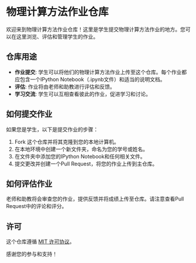 # 物理计算方法作业仓库

欢迎来到物理计算方法作业仓库！这里是学生提交物理计算方法作业的地方。您可以在这里浏览、评估和管理学生的作业。

## 仓库用途

- **作业提交**: 学生可以将他们的物理计算方法作业上传至这个仓库。每个作业都应包含一个IPython Notebook（.ipynb文件）和适当的说明文档。
- **评估**: 作业将由老师和助教进行评估和反馈。
- **学习交流**: 学生可以互相查看彼此的作业，促进学习和讨论。

## 如何提交作业

如果您是学生，以下是提交作业的步骤：

1. Fork 这个仓库并将其克隆到您的本地计算机。
2. 在本地环境中创建一个新文件夹，命名为您的学号或姓名。
3. 在文件夹中添加您的IPython Notebook和任何相关文件。
4. 提交更改并创建一个Pull Request，将您的作业上传到主仓库。

## 如何评估作业

老师和助教将会审查您的作业，提供反馈并将成绩上传至仓库。请注意查看Pull Request中的评论和评分。

## 许可

这个仓库遵循 [MIT 许可协议](LICENSE.md)。

感谢您的参与和支持！

